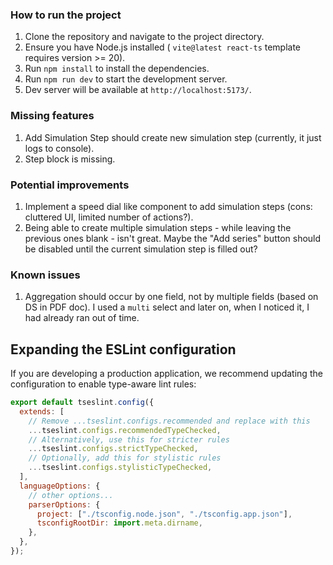 ### How to run the project

1. Clone the repository and navigate to the project directory.
2. Ensure you have Node.js installed ( `vite@latest react-ts` template requires version >= 20).
3. Run `npm install` to install the dependencies.
4. Run `npm run dev` to start the development server.
5. Dev server will be available at `http://localhost:5173/`.

### Missing features

1. Add Simulation Step should create new simulation step (currently, it just logs to console).
2. Step block is missing.

### Potential improvements

1. Implement a speed dial like component to add simulation steps (cons: cluttered UI, limited number of actions?).
2. Being able to create multiple simulation steps - while leaving the previous ones blank - isn't great. Maybe the "Add series" button should be disabled until the current simulation step is filled out?

### Known issues

1. Aggregation should occur by one field, not by multiple fields (based on DS in PDF doc). I used a `multi` select and later on, when I noticed it, I had already ran out of time.

## Expanding the ESLint configuration

If you are developing a production application, we recommend updating the configuration to enable type-aware lint rules:

```js
export default tseslint.config({
  extends: [
    // Remove ...tseslint.configs.recommended and replace with this
    ...tseslint.configs.recommendedTypeChecked,
    // Alternatively, use this for stricter rules
    ...tseslint.configs.strictTypeChecked,
    // Optionally, add this for stylistic rules
    ...tseslint.configs.stylisticTypeChecked,
  ],
  languageOptions: {
    // other options...
    parserOptions: {
      project: ["./tsconfig.node.json", "./tsconfig.app.json"],
      tsconfigRootDir: import.meta.dirname,
    },
  },
});
```
